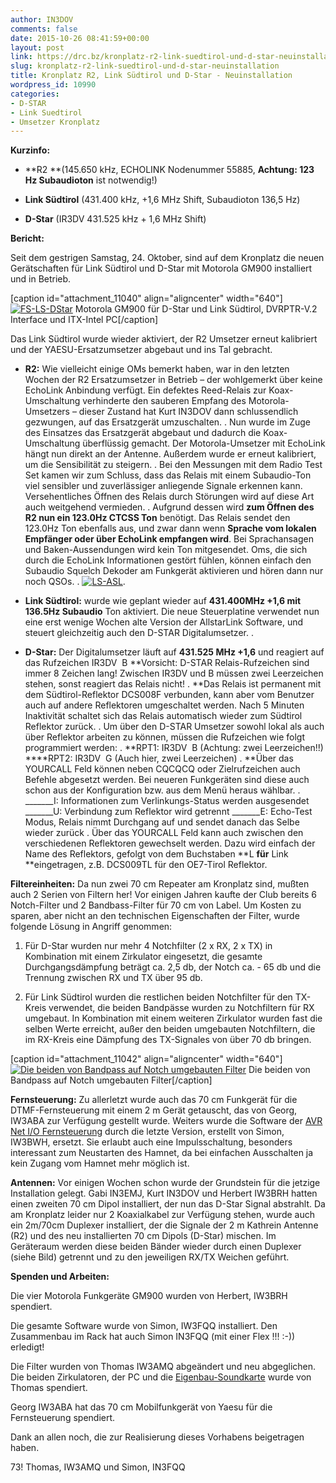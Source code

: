 ```yaml
---
author: IN3DOV
comments: false
date: 2015-10-26 08:41:59+00:00
layout: post
link: https://drc.bz/kronplatz-r2-link-suedtirol-und-d-star-neuinstallation/
slug: kronplatz-r2-link-suedtirol-und-d-star-neuinstallation
title: Kronplatz R2, Link Südtirol und D-Star - Neuinstallation
wordpress_id: 10990
categories:
- D-STAR
- Link Suedtirol
- Umsetzer Kronplatz
---
```


**Kurzinfo:**






	
  * **R2 **(145.650 kHz, ECHOLINK Nodenummer 55885, **Achtung: 123 Hz Subaudioton** ist notwendig!)

	
  * **Link Südtirol** (431.400 kHz, +1,6 MHz Shift, Subaudioton 136,5 Hz)

	
  * **D-Star** (IR3DV 431.525 kHz + 1,6 MHz Shift)


**Bericht:**

Seit dem gestrigen Samstag, 24. Oktober, sind auf dem Kronplatz die neuen Gerätschaften für Link Südtirol und D-Star mit Motorola GM900 installiert und in Betrieb.

[caption id="attachment_11040" align="aligncenter" width="640"][![FS-LS-DStar](https://drc.bz/wp-content/uploads/2015/10/FS-LS-DStar-1024x614.jpg)](https://drc.bz/wp-content/uploads/2015/10/FS-LS-DStar.jpg) Motorola GM900 für D-Star und Link Südtirol, DVRPTR-V.2 Interface und ITX-Intel PC[/caption]



Das Link Südtirol wurde wieder aktiviert, der R2 Umsetzer erneut kalibriert und der YAESU-Ersatzumsetzer abgebaut und ins Tal gebracht.



	
  * **R2:** Wie vielleicht einige OMs bemerkt haben, war in den letzten Wochen der R2 Ersatzumsetzer in Betrieb – der wohlgemerkt über keine EchoLink Anbindung verfügt. Ein defektes Reed-Relais zur Koax-Umschaltung verhinderte den sauberen Empfang des Motorola-Umsetzers – dieser Zustand hat Kurt IN3DOV dann schlussendlich gezwungen, auf das Ersatzgerät umzuschalten.
.
Nun wurde im Zuge des Einsatzes das Ersatzgerät abgebaut und dadurch die Koax-Umschaltung überflüssig gemacht. Der Motorola-Umsetzer mit EchoLink hängt nun direkt an der Antenne. Außerdem wurde er erneut kalibriert, um die Sensibilität zu steigern.
.
Bei den Messungen mit dem Radio Test Set kamen wir zum Schluss, dass das Relais mit einem Subaudio-Ton viel sensibler und zuverlässiger anliegende Signale erkennen kann. Versehentliches Öffnen des Relais durch Störungen wird auf diese Art auch weitgehend vermieden.
.
Aufgrund dessen wird **zum Öffnen des R2 nun ein 123.0Hz CTCSS Ton** benötigt. Das Relais sendet den 123.0Hz Ton ebenfalls aus, und zwar dann wenn **Sprache vom lokalen Empfänger oder über EchoLink empfangen wird**. Bei Sprachansagen und Baken-Aussendungen wird kein Ton mitgesendet. Oms, die sich durch die EchoLink Informationen gestört fühlen, können einfach den Subaudio Squelch Dekoder am Funkgerät aktivieren und hören dann nur noch QSOs.
.
[![LS-ASL](https://drc.bz/wp-content/uploads/2015/10/LS-ASL-1024x614.jpg)](https://drc.bz/wp-content/uploads/2015/10/LS-ASL.jpg).

	
  * **Link Südtirol:** wurde wie geplant wieder auf **431.400MHz +1,6 mit 136.5Hz Subaudio** Ton aktiviert. Die neue Steuerplatine verwendet nun eine erst wenige Wochen alte Version der AllstarLink Software, und steuert gleichzeitig auch den D-STAR Digitalumsetzer.
.

	
  * **D-Star:** Der Digitalumsetzer läuft auf **431.525 MHz +1,6** und reagiert auf das Rufzeichen IR3DV  B
**Vorsicht: D-STAR Relais-Rufzeichen sind immer 8 Zeichen lang! Zwischen IR3DV und B müssen zwei Leerzeichen stehen, sonst reagiert das Relais nicht!
.
**Das Relais ist permanent mit dem Südtirol-Reflektor DCS008F verbunden, kann aber vom Benutzer auch auf andere Reflektoren umgeschaltet werden. Nach 5 Minuten Inaktivität schaltet sich das Relais automatisch wieder zum Südtirol Reflektor zurück.
.
Um über den D-STAR Umsetzer sowohl lokal als auch über Reflektor arbeiten zu können, müssen die Rufzeichen wie folgt programmiert werden:
.
**RPT1: IR3DV  B (Achtung: zwei Leerzeichen!!)
****RPT2: IR3DV  G (Auch hier, zwei Leerzeichen)
.
**Über das YOURCALL Feld können neben CQCQCQ oder Zielrufzeichen auch Befehle abgesetzt werden. Bei neueren Funkgeräten sind diese auch schon aus der Konfiguration bzw. aus dem Menü heraus wählbar.
.
_______I: Informationen zum Verlinkungs-Status werden ausgesendet
_______U: Verbindung zum Reflektor wird getrennt
_______E: Echo-Test Modus, Relais nimmt Durchgang auf und sendet danach das Selbe wieder zurück
.
Über das YOURCALL Feld kann auch zwischen den verschiedenen Reflektoren gewechselt werden. Dazu wird einfach der Name des Reflektors, gefolgt von dem Buchstaben **L **für** Link **eingetragen, z.B. DCS009TL für den OE7-Tirol Reflektor.


**Filtereinheiten:** Da nun zwei 70 cm Repeater am Kronplatz sind, mußten auch 2 Serien von Filtern her! Vor einigen Jahren kaufte der Club bereits 6 Notch-Filter und 2 Bandbass-Filter für 70 cm von Label. Um Kosten zu sparen, aber nicht an den technischen Eigenschaften der Filter, wurde folgende Lösung in Angriff genommen:



	
  1. Für D-Star wurden nur mehr 4 Notchfilter (2 x RX, 2 x TX) in Kombination mit einem Zirkulator eingesetzt, die gesamte Durchgangsdämpfung beträgt ca. 2,5 db, der Notch ca. - 65 db und die Trennung zwischen RX und TX über 95 db.

	
  2. Für Link Südtirol wurden die restlichen beiden Notchfilter für den TX-Kreis verwendet, die beiden Bandpässe wurden zu Notchfiltern für RX umgebaut. In Kombination mit einem weiteren Zirkulator wurden fast die selben Werte erreicht, außer den beiden umgebauten Notchfiltern, die im RX-Kreis eine Dämpfung des TX-Signales von über 70 db bringen.


[caption id="attachment_11042" align="aligncenter" width="640"][![Die beiden von Bandpass auf Notch umgebauten Filter](https://drc.bz/wp-content/uploads/2015/10/Filter-1024x614.jpg)](https://drc.bz/wp-content/uploads/2015/10/Filter.jpg) Die beiden von Bandpass auf Notch umgebauten Filter[/caption]

**Fernsteuerung:** Zu allerletzt wurde auch das 70 cm Funkgerät für die DTMF-Fernsteuerung mit einem 2 m Gerät getauscht, das von Georg, IW3ABA zur Verfügung gestellt wurde. Weiters wurde die Software der [AVR Net I/O Fernsteuerung](https://drc.bz/interessante-links/bastelecke-umbau-und-eigenbau/analog-digitaltechnik/dtmf-und-lanhamnet-fernsteuerung/) durch die letzte Version, erstellt von Simon, IW3BWH, ersetzt. Sie erlaubt auch eine Impulsschaltung, besonders interessant zum Neustarten des Hamnet, da bei einfachen Ausschalten ja kein Zugang vom Hamnet mehr möglich ist.

**Antennen:** Vor einigen Wochen schon wurde der Grundstein für die jetzige Installation gelegt. Gabi IN3EMJ, Kurt IN3DOV und Herbert IW3BRH hatten einen zweiten 70 cm Dipol installiert, der nun das D-Star Signal abstrahlt. Da am Kronplatz leider nur 2 Koaxialkabel zur Verfügung stehen, wurde auch ein 2m/70cm Duplexer installiert, der die Signale der 2 m Kathrein Antenne (R2) und des neu installierten 70 cm Dipols (D-Star) mischen. Im Geräteraum werden diese beiden Bänder wieder durch einen Duplexer (siehe Bild) getrennt und zu den jeweiligen RX/TX Weichen geführt.

**Spenden und Arbeiten:**

Die vier Motorola Funkgeräte GM900 wurden von Herbert, IW3BRH spendiert.

Die gesamte Software wurde von Simon, IW3FQQ installiert. Den Zusammenbau im Rack hat auch Simon IN3FQQ (mit einer Flex !!! :-)) erledigt!

Die Filter wurden von Thomas IW3AMQ abgeändert und neu abgeglichen. Die beiden Zirkulatoren, der PC und die [Eigenbau-Soundkarte](https://drc.bz/link-sudtirol-by-iw3amq-thomas/) wurde von Thomas spendiert.

Georg IW3ABA hat das 70 cm Mobilfunkgerät von Yaesu für die Fernsteuerung spendiert.

Dank an allen noch, die zur Realisierung dieses Vorhabens beigetragen haben.

73! Thomas, IW3AMQ und Simon, IN3FQQ

